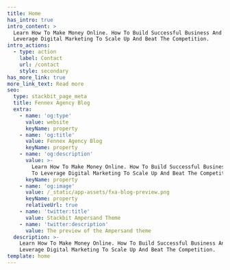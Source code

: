 ```yaml
---
title: Home
has_intro: true
intro_content: >
  Learn How To Make Money Online. How To Build Successful Business And How To
  Leverage Digital Marketing To Scale Up And Beat The Competition.
intro_actions:
  - type: action
    label: Contact
    url: /contact
    style: secondary
has_more_link: true
more_link_text: Read more
seo:
  type: stackbit_page_meta
  title: Fennex Agency Blog
  extra:
    - name: 'og:type'
      value: website
      keyName: property
    - name: 'og:title'
      value: Fennex Agency Blog
      keyName: property
    - name: 'og:description'
      value: >-
        Learn How To Make Money Online. How To Build Successful Business And How
        To Leverage Digital Marketing To Scale Up And Beat The Competition.
      keyName: property
    - name: 'og:image'
      value: /_static/app-assets/fxa-blog-preview.png
      keyName: property
      relativeUrl: true
    - name: 'twitter:title'
      value: Stackbit Ampersand Theme
    - name: 'twitter:description'
      value: The preview of the Ampersand theme
  description: >-
    Learn How To Make Money Online. How To Build Successful Business And How To
    Leverage Digital Marketing To Scale Up And Beat The Competition.
template: home
---
```


